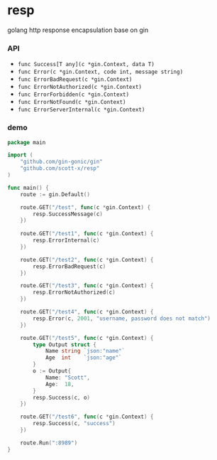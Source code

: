 # resp
golang http response encapsulation base on gin

### API
- `func Success[T any](c *gin.Context, data T)`
- `func Error(c *gin.Context, code int, message string)`
- `func ErrorBadRequest(c *gin.Context)`
- `func ErrorNotAuthorized(c *gin.Context)`
- `func ErrorForbidden(c *gin.Context)`
- `func ErrorNotFound(c *gin.Context)`
- `func ErrorServerInternal(c *gin.Context)`


### demo

```go
package main

import (
	"github.com/gin-gonic/gin"
	"github.com/scott-x/resp"
)

func main() {
	route := gin.Default()

	route.GET("/test", func(c *gin.Context) {
		resp.SuccessMessage(c)
	})
	
	route.GET("/test1", func(c *gin.Context) {
		resp.ErrorInternal(c)
	})

	route.GET("/test2", func(c *gin.Context) {
		resp.ErrorBadRequest(c)
	})

	route.GET("/test3", func(c *gin.Context) {
		resp.ErrorNotAuthorized(c)
	})

	route.GET("/test4", func(c *gin.Context) {
		resp.Error(c, 2001, "username, password does not match")
	})

	route.GET("/test5", func(c *gin.Context) {
		type Output struct {
			Name string `json:"name"`
			Age  int    `json:"age"`
		}
		o := Output{
			Name: "Scott",
			Age:  18,
		}
		resp.Success(c, o)
	})

	route.GET("/test6", func(c *gin.Context) {
		resp.Success(c, "success")
	})

	route.Run(":8989")
}
```